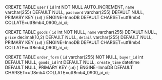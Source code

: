 CREATE TABLE `user` (
  `id` int NOT NULL AUTO_INCREMENT,
  `name` varchar(255) DEFAULT NULL,
  `password` varchar(255) DEFAULT NULL,
  PRIMARY KEY (`id`)
) ENGINE=InnoDB DEFAULT CHARSET=utf8mb4 COLLATE=utf8mb4_0900_ai_ci;

CREATE TABLE `goods` (
  `id` int NOT NULL,
  `name` varchar(255) DEFAULT NULL,
  `price` decimal(10,2) DEFAULT NULL,
  `detail` varchar(255) DEFAULT NULL,
  PRIMARY KEY (`id`)
) ENGINE=InnoDB DEFAULT CHARSET=utf8mb4 COLLATE=utf8mb4_0900_ai_ci;

CREATE TABLE `order_form` (
  `id` varchar(255) NOT NULL,
  `buyer_id` int DEFAULT NULL,
  `goods_id` int DEFAULT NULL,
  `create_time` datetime DEFAULT NULL,
  PRIMARY KEY (`id`)
) ENGINE=InnoDB DEFAULT CHARSET=utf8mb4 COLLATE=utf8mb4_0900_ai_ci;